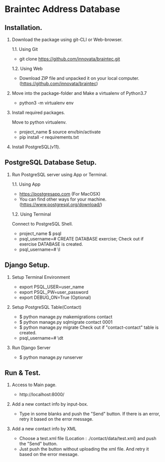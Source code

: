 # Braintec Address Database


## Installation.


1. Download the package using git-CLI or Web-browser.

   1.1. Using Git
   - git clone https://github.com/innovata/braintec.git

   1.2. Using Web
   - Download ZIP file and unpacked it on your local computer. (https://github.com/innovata/braintec)

2. Move into the package-folder and Make a virtualenv of Python3.7

   - python3 -m virtualenv env

3. Install required packages.

   Move to python virtualenv.
   - project_name $ source env/bin/activate
   - pip install -r requirements.txt

4. Install PostgreSQL(v11).


## PostgreSQL Database Setup.


1. Run PostgreSQL server using App or Terminal.

   1.1. Using App
   - https://postgresapp.com (For MacOSX)
   - You can find other ways for your machine. (https://www.postgresql.org/download/)

   1.2. Using Terminal

   Connect to PostgreSQL Shell.
   - project_name $ psql
   - psql_username=# CREATE DATABASE exercise;
   Check out if exercise DATABASE is created.
   - psql_username=# \l


## Django Setup.

1. Setup Terminal Environment

   - export PSQL_USER=user_name
   - export PSQL_PW=user_password
   - export DEBUG_ON=True (Optional)

2. Setup PostgreSQL Table(Contact)

   - $ python manage.py makemigrations contact
   - $ python manage.py sqlmigrate contact 0001
   - $ python manage.py migrate
   Check out if "contact-contact" table is created.
   - psql_username=# \dt

3. Run Django Server

   - $ python manage.py runserver


## Run & Test.


1. Access to Main page.
   - http://localhost:8000/

2. Add a new contact info by input-box.
   - Type in some blanks and push the "Send" button.
   If there is an error, retry it based on the error message.

3. Add a new contact info by XML
   - Choose a test.xml file (Location : ./contact/data/test.xml) and push the "Send" button.
   - Just push the button without uploading the xml file. And retry it based on the error message.
